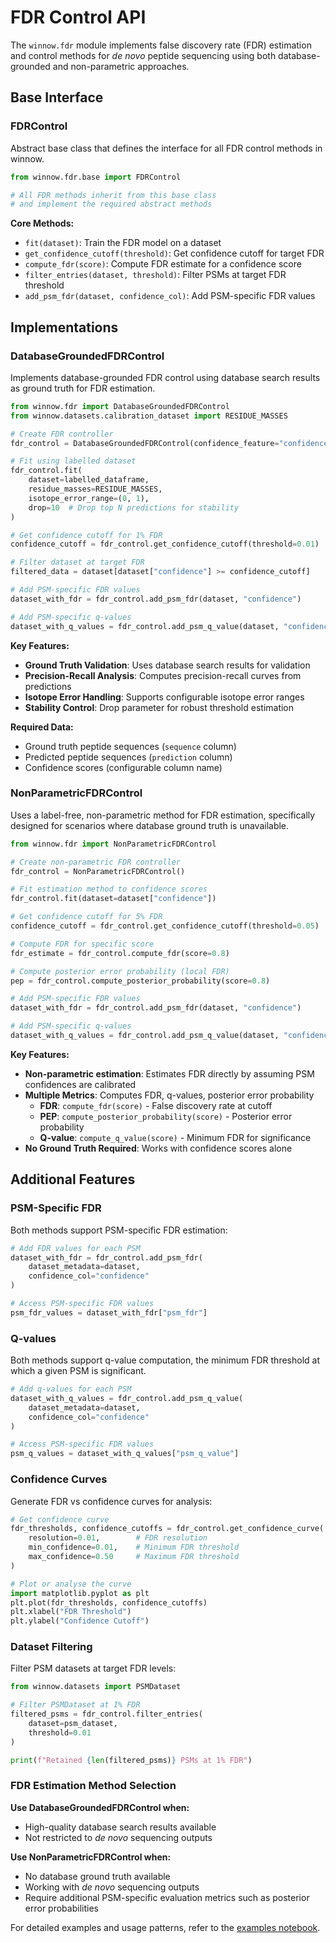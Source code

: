 # FDR Control API

The `winnow.fdr` module implements false discovery rate (FDR) estimation and control methods for *de novo* peptide sequencing using both database-grounded and non-parametric approaches.

## Base Interface

### FDRControl

Abstract base class that defines the interface for all FDR control methods in winnow.

```python
from winnow.fdr.base import FDRControl

# All FDR methods inherit from this base class
# and implement the required abstract methods
```

**Core Methods:**

- `fit(dataset)`: Train the FDR model on a dataset
- `get_confidence_cutoff(threshold)`: Get confidence cutoff for target FDR
- `compute_fdr(score)`: Compute FDR estimate for a confidence score
- `filter_entries(dataset, threshold)`: Filter PSMs at target FDR threshold
- `add_psm_fdr(dataset, confidence_col)`: Add PSM-specific FDR values

## Implementations

### DatabaseGroundedFDRControl

Implements database-grounded FDR control using database search results as ground truth for FDR estimation.

```python
from winnow.fdr import DatabaseGroundedFDRControl
from winnow.datasets.calibration_dataset import RESIDUE_MASSES

# Create FDR controller
fdr_control = DatabaseGroundedFDRControl(confidence_feature="confidence")

# Fit using labelled dataset
fdr_control.fit(
    dataset=labelled_dataframe,
    residue_masses=RESIDUE_MASSES,
    isotope_error_range=(0, 1),
    drop=10  # Drop top N predictions for stability
)

# Get confidence cutoff for 1% FDR
confidence_cutoff = fdr_control.get_confidence_cutoff(threshold=0.01)

# Filter dataset at target FDR
filtered_data = dataset[dataset["confidence"] >= confidence_cutoff]

# Add PSM-specific FDR values
dataset_with_fdr = fdr_control.add_psm_fdr(dataset, "confidence")

# Add PSM-specific q-values
dataset_with_q_values = fdr_control.add_psm_q_value(dataset, "confidence")
```

**Key Features:**

- **Ground Truth Validation**: Uses database search results for validation
- **Precision-Recall Analysis**: Computes precision-recall curves from predictions
- **Isotope Error Handling**: Supports configurable isotope error ranges
- **Stability Control**: Drop parameter for robust threshold estimation

**Required Data:**

- Ground truth peptide sequences (`sequence` column)
- Predicted peptide sequences (`prediction` column)
- Confidence scores (configurable column name)

### NonParametricFDRControl

Uses a label-free, non-parametric method for FDR estimation, specifically designed for scenarios where database ground truth is unavailable.

```python
from winnow.fdr import NonParametricFDRControl

# Create non-parametric FDR controller
fdr_control = NonParametricFDRControl()

# Fit estimation method to confidence scores
fdr_control.fit(dataset=dataset["confidence"])

# Get confidence cutoff for 5% FDR
confidence_cutoff = fdr_control.get_confidence_cutoff(threshold=0.05)

# Compute FDR for specific score
fdr_estimate = fdr_control.compute_fdr(score=0.8)

# Compute posterior error probability (local FDR)
pep = fdr_control.compute_posterior_probability(score=0.8)

# Add PSM-specific FDR values
dataset_with_fdr = fdr_control.add_psm_fdr(dataset, "confidence")

# Add PSM-specific q-values
dataset_with_q_values = fdr_control.add_psm_q_value(dataset, "confidence")
```

**Key Features:**

- **Non-parametric estimation**: Estimates FDR directly by assuming PSM confidences are calibrated
- **Multiple Metrics**: Computes FDR, q-values, posterior error probability
    - **FDR**: `compute_fdr(score)` - False discovery rate at cutoff
    - **PEP**: `compute_posterior_probability(score)` - Posterior error probability
    - **Q-value**: `compute_q_value(score)` - Minimum FDR for significance
- **No Ground Truth Required**: Works with confidence scores alone

## Additional Features

### PSM-Specific FDR

Both methods support PSM-specific FDR estimation:

```python
# Add FDR values for each PSM
dataset_with_fdr = fdr_control.add_psm_fdr(
    dataset_metadata=dataset,
    confidence_col="confidence"
)

# Access PSM-specific FDR values
psm_fdr_values = dataset_with_fdr["psm_fdr"]
```

### Q-values

Both methods support q-value computation, the minimum FDR threshold at which a given PSM is significant.

```python
# Add q-values for each PSM
dataset_with_q_values = fdr_control.add_psm_q_value(
    dataset_metadata=dataset,
    confidence_col="confidence"
)

# Access PSM-specific FDR values
psm_q_values = dataset_with_q_values["psm_q_value"]
```

### Confidence Curves

Generate FDR vs confidence curves for analysis:

```python
# Get confidence curve
fdr_thresholds, confidence_cutoffs = fdr_control.get_confidence_curve(
    resolution=0.01,        # FDR resolution
    min_confidence=0.01,    # Minimum FDR threshold
    max_confidence=0.50     # Maximum FDR threshold
)

# Plot or analyse the curve
import matplotlib.pyplot as plt
plt.plot(fdr_thresholds, confidence_cutoffs)
plt.xlabel("FDR Threshold")
plt.ylabel("Confidence Cutoff")
```

### Dataset Filtering

Filter PSM datasets at target FDR levels:

```python
from winnow.datasets import PSMDataset

# Filter PSMDataset at 1% FDR
filtered_psms = fdr_control.filter_entries(
    dataset=psm_dataset,
    threshold=0.01
)

print(f"Retained {len(filtered_psms)} PSMs at 1% FDR")
```

### FDR Estimation Method Selection

**Use DatabaseGroundedFDRControl when:**

- High-quality database search results available
- Not restricted to *de novo* sequencing outputs

**Use NonParametricFDRControl when:**

- No database ground truth available
- Working with *de novo* sequencing outputs
- Require additional PSM-specific evaluation metrics such as posterior error probabilities

For detailed examples and usage patterns, refer to the [examples notebook](https://github.com/instadeepai/winnow/blob/main/examples/getting_started_with_winnow.ipynb).
